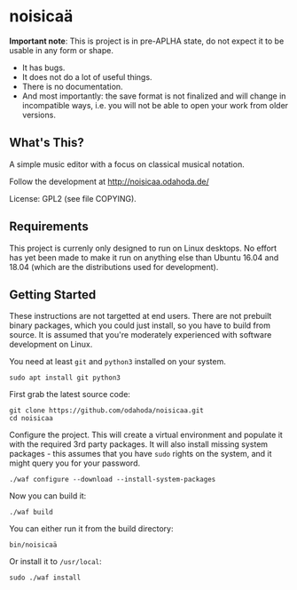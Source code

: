 noisicaä
========

**Important note**: This is project is in pre-APLHA  state, do not expect it to
be usable in any form or shape.

* It has bugs.
* It does not do a lot of useful things.
* There is no documentation.
* And most importantly: the save format is not finalized and will change in
  incompatible ways, i.e. you will not be able to open your work from older
  versions.


What's This?
------------

A simple music editor with a focus on classical musical notation.

Follow the development at http://noisicaa.odahoda.de/

License: GPL2 (see file COPYING).

Requirements
------------

This project is currenly only designed to run on Linux desktops. No effort has
yet been made to make it run on anything else than Ubuntu 16.04 and 18.04
(which are the distributions used for development).

Getting Started
---------------

These instructions are not targetted at end users. There are not prebuilt
binary packages, which you could just install, so you have to build from
source. It is assumed that you're moderately experienced with software
development on Linux.

You need at least `git` and `python3` installed on your system.

    sudo apt install git python3

First grab the latest source code:

    git clone https://github.com/odahoda/noisicaa.git
    cd noisicaa

Configure the project. This will create a virtual environment and populate it
with the required 3rd party packages. It will also install missing system
packages - this assumes that you have `sudo` rights on the system, and it might
query you for your password.

    ./waf configure --download --install-system-packages

Now you can build it:

    ./waf build

You can either run it from the build directory:

    bin/noisicaä

Or install it to `/usr/local`:

    sudo ./waf install

